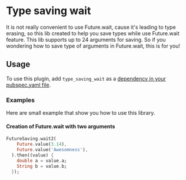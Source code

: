 <!--
This README describes the package. If you publish this package to pub.dev,
this README's contents appear on the landing page for your package.

For information about how to write a good package README, see the guide for
[writing package pages](https://dart.dev/guides/libraries/writing-package-pages).

For general information about developing packages, see the Dart guide for
[creating packages](https://dart.dev/guides/libraries/create-library-packages)
and the Flutter guide for
[developing packages and plugins](https://flutter.dev/developing-packages).
-->

# Type saving wait

It is not really convenient to use Future.wait, cause it's leading to type erasing, so this lib created to help you save types while use Future.wait feature. This lib supports up to 24 arguments for saving. So if you wondering how to save type of arguments in Future.wait, this is for you! 

## Usage

To use this plugin, add `type_saving_wait` as a [dependency in your pubspec.yaml file](https://flutter.dev/docs/development/platform-integration/platform-channels).

### Examples
Here are small example that show you how to use this library.

#### Creation of Future.wait with two arguments
```dart
FutureSaving.wait2(
    Future.value(3.14),
    Future.value('Awesomness'),
  ).then((value) {
    double a = value.a;
    String b = value.b;
  });
```